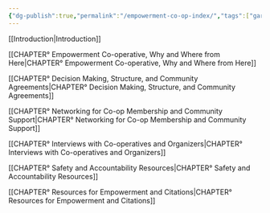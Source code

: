 ```yaml
---
{"dg-publish":true,"permalink":"/empowerment-co-op-index/","tags":["gardenEntry"]}
---
```




[[Introduction\|Introduction]]

[[CHAPTER° Empowerment Co-operative, Why and Where from Here\|CHAPTER° Empowerment Co-operative, Why and Where from Here]]

[[CHAPTER° Decision Making, Structure, and Community Agreements\|CHAPTER° Decision Making, Structure, and Community Agreements]]

[[CHAPTER° Networking for Co-op Membership and Community Support\|CHAPTER° Networking for Co-op Membership and Community Support]]

[[CHAPTER° Interviews with Co-operatives and Organizers\|CHAPTER° Interviews with Co-operatives and Organizers]]

[[CHAPTER° Safety and Accountability Resources\|CHAPTER° Safety and Accountability Resources]]

[[CHAPTER° Resources for Empowerment and Citations\|CHAPTER° Resources for Empowerment and Citations]]

